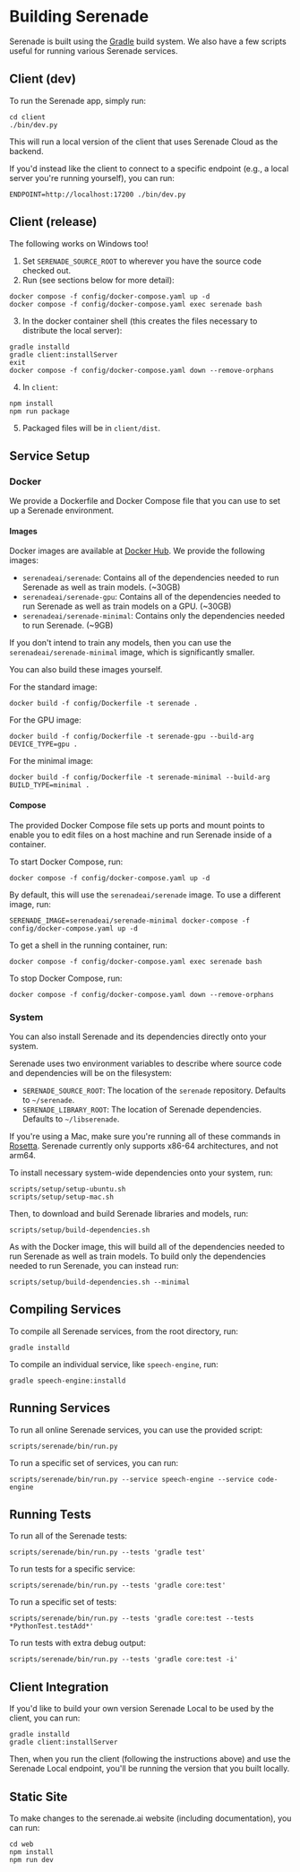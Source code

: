 # Building Serenade

Serenade is built using the [Gradle](https://gradle.org) build system. We also have a few scripts useful for running various Serenade services.

## Client (dev)

To run the Serenade app, simply run:

    cd client
    ./bin/dev.py

This will run a local version of the client that uses Serenade Cloud as the backend.

If you'd instead like the client to connect to a specific endpoint (e.g., a local server you're running yourself), you can run:

    ENDPOINT=http://localhost:17200 ./bin/dev.py

## Client (release)

The following works on Windows too!

1. Set `SERENADE_SOURCE_ROOT` to wherever you have the source code checked out.
2. Run (see sections below for more detail):
```
docker compose -f config/docker-compose.yaml up -d
docker compose -f config/docker-compose.yaml exec serenade bash
```
3. In the docker container shell (this creates the files necessary to distribute the local server):
```
gradle installd
gradle client:installServer
exit
docker compose -f config/docker-compose.yaml down --remove-orphans
```
4. In `client`:
```
npm install
npm run package
```
5. Packaged files will be in `client/dist`.

## Service Setup

### Docker

We provide a Dockerfile and Docker Compose file that you can use to set up a Serenade environment.

#### Images

Docker images are available at [Docker Hub](https://hub.docker.com/u/serenadeai). We provide the following images:

* `serenadeai/serenade`: Contains all of the dependencies needed to run Serenade as well as train models. (~30GB)
* `serenadeai/serenade-gpu`: Contains all of the dependencies needed to run Serenade as well as train models on a GPU. (~30GB)
* `serenadeai/serenade-minimal`: Contains only the dependencies needed to run Serenade. (~9GB)

If you don't intend to train any models, then you can use the `serenadeai/serenade-minimal` image, which is significantly smaller.

You can also build these images yourself.

For the standard image:

    docker build -f config/Dockerfile -t serenade .

For the GPU image:

    docker build -f config/Dockerfile -t serenade-gpu --build-arg DEVICE_TYPE=gpu .

For the minimal image:

    docker build -f config/Dockerfile -t serenade-minimal --build-arg BUILD_TYPE=minimal .

#### Compose

The provided Docker Compose file sets up ports and mount points to enable you to edit files on a host machine and run Serenade inside of a container.

To start Docker Compose, run:

    docker compose -f config/docker-compose.yaml up -d

By default, this will use the `serenadeai/serenade` image. To use a different image, run:

    SERENADE_IMAGE=serenadeai/serenade-minimal docker-compose -f config/docker-compose.yaml up -d

To get a shell in the running container, run:

    docker compose -f config/docker-compose.yaml exec serenade bash

To stop Docker Compose, run:

    docker compose -f config/docker-compose.yaml down --remove-orphans

### System

You can also install Serenade and its dependencies directly onto your system.

Serenade uses two environment variables to describe where source code and dependencies will be on the filesystem:

- `SERENADE_SOURCE_ROOT`: The location of the `serenade` repository. Defaults to `~/serenade`.
- `SERENADE_LIBRARY_ROOT`: The location of Serenade dependencies. Defaults to `~/libserenade`.

If you're using a Mac, make sure you're running all of these commands in [Rosetta](https://support.apple.com/en-us/HT211861). Serenade currently only supports x86-64 architectures, and not arm64.

To install necessary system-wide dependencies onto your system, run:

    scripts/setup/setup-ubuntu.sh
    scripts/setup/setup-mac.sh

Then, to download and build Serenade libraries and models, run:

    scripts/setup/build-dependencies.sh

As with the Docker image, this will build all of the dependencies needed to run Serenade as well as train models. To build only the dependencies needed to run Serenade, you can instead run:

    scripts/setup/build-dependencies.sh --minimal

## Compiling Services

To compile all Serenade services, from the root directory, run:

    gradle installd

To compile an individual service, like `speech-engine`, run:

    gradle speech-engine:installd

## Running Services

To run all online Serenade services, you can use the provided script:

    scripts/serenade/bin/run.py

To run a specific set of services, you can run:

    scripts/serenade/bin/run.py --service speech-engine --service code-engine

## Running Tests

To run all of the Serenade tests:

    scripts/serenade/bin/run.py --tests 'gradle test'

To run tests for a specific service:

    scripts/serenade/bin/run.py --tests 'gradle core:test'

To run a specific set of tests:

    scripts/serenade/bin/run.py --tests 'gradle core:test --tests *PythonTest.testAdd*'

To run tests with extra debug output:

    scripts/serenade/bin/run.py --tests 'gradle core:test -i'

## Client Integration

If you'd like to build your own version Serenade Local to be used by the client, you can run:

    gradle installd
    gradle client:installServer

Then, when you run the client (following the instructions above) and use the Serenade Local endpoint, you'll be running the version that you built locally.

## Static Site

To make changes to the serenade.ai website (including documentation), you can run:

    cd web
    npm install
    npm run dev
